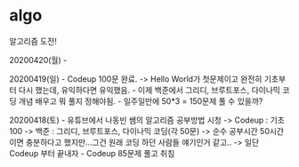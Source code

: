 # algo
알고리즘 도전!

20200420(월)
	-

20200419(일)
	- Codeup 100문 완료.
		-> Hello World가 첫문제이고 완전히 기초부터 다시 했는데, 유익하다면 유익했음.
	- 이제 백준에서 그리디, 브루트포스, 다이나믹 코딩 개념 배우고 뭐 풀지 정해야됨.
	- 일주일만에 50*3 = 150문제 풀 수 있을까?


20200418(토)
	- 유튜브에서 나동빈 쌤의 알고리즘 공부방법 시청
		-> Codeup : 기초 100
		-> 백준 : 그리디, 브루트포스, 다이나믹 코딩(각 50문)
		-> 순수 공부시간 50시간이면 충분하다고 했지만...그건 원래 코딩 하던 사람들 얘기인거 같고..
		-> 일단 Codeup 부터 끝내자
	- Codeup 85문제 풀고 취침
